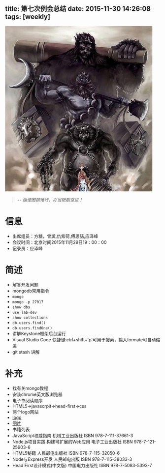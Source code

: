 title: 第七次例会总结
date: 2015-11-30 14:26:08
tags: [weekly]
---
![ ](/img/xiyou.jpg)
>-- <cite>纵使困顿难行，亦当砥砺奋进！</cite>

# 信息
- 出席组员：方糖，曾䶮,仇紫荷,傅思喆,应泽峰
- 会议时间：北京时间2015年11月29日19：00：00
- 记录员：应泽峰

# 简述
- 解答开发问题
- mongodb常用指令
 - `mongo`
 - `mongo -p 27017`
 - `show dbs`
 - `use lab-dev`
 - `show collections`
 - `db.users.find()`
 - `db.users.findOne()`
- 讲解Keystone框架后台运行
- Visual Studio Code 快捷键:ctrl+shift+'p'可用于搜索，输入formate可自动缩进
- git stash 讲解

# 补充
- 找有关mongo教程
- 安装chrome英文版浏览器
- 电子书阅读顺序
 - HTML5->javascrpit->head-first->css
- 两个logo网站
 - [logo](https://www.logomaker.com/#)
 - [图片](http://www.freepik.com/)
- 书籍列表
 - JavaScript权威指南  机械工业出版社  ISBN 978-7-111-37661-3
 - Node.js项目实践 构建可扩展的Web应用 电子工业出版社 ISBN 978-7-121-25903-6
 - HTML5秘籍  人民邮电出版社 ISBN 978-7-115-32050-6
 - Node与Express开发 人民邮电出版 ISBN 978-7-115-38033-3
 - Head First设计模式(中文版) 中国电力出版社 ISBN 978-7-5083-5393-7
 
 
  